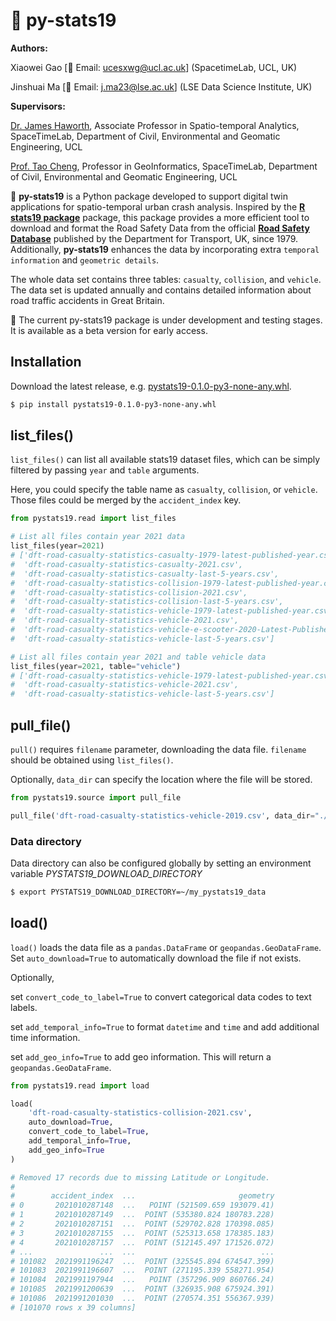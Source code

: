 # 🚸 py-stats19

**Authors:** 

Xiaowei Gao [📩 Email: ucesxwg@ucl.ac.uk] (SpacetimeLab, UCL, UK)

Jinshuai Ma [📩 Email: j.ma23@lse.ac.uk] (LSE Data Science Institute, UK)

**Supervisors:** 

[Dr. James Haworth](https://profiles.ucl.ac.uk/24884), Associate Professor in Spatio-temporal Analytics, SpaceTimeLab, Department of Civil, Environmental and Geomatic Engineering, UCL

[Prof. Tao Cheng](https://profiles.ucl.ac.uk/10774), Professor in GeoInformatics, SpaceTimeLab, Department of Civil, Environmental and Geomatic Engineering, UCL 




🚸 **py-stats19**  is a Python package developed to support digital twin applications for spatio-temporal urban crash analysis. Inspired by the [**R stats19 package**](https://github.com/ropensci/stats19) package, this package provides a more efficient tool to download and format the Road Safety Data from the official [**Road Safety Database**](https://www.data.gov.uk/dataset/cb7ae6f0-4be6-4935-9277-47e5ce24a11f/road-safety-data) published by the Department for Transport, UK, since 1979. Additionally, **py-stats19** enhances the data by incorporating extra `temporal information` and `geometric details`.


The whole data set contains three tables: `casualty`, `collision`, and `vehicle`. The data set is updated annually and contains detailed information about road traffic accidents in Great Britain.



🧰 The current py-stats19 package is under development and testing stages. It is available as a beta version for early access.    

## Installation

Download the latest release, e.g. [pystats19-0.1.0-py3-none-any.whl](https://github.com/Mayazure/py-stats19/releases/download/v0.1.0/pystats19-0.1.0-py3-none-any.whl).

```bash
$ pip install pystats19-0.1.0-py3-none-any.whl
```

## list_files()

`list_files()` can list all available stats19 dataset files, which can be simply filtered by passing `year` and `table` arguments. 

Here, you could specify the table name as `casualty`, `collision`, or `vehicle`. Those files could be merged by the `accident_index` key.

```python
from pystats19.read import list_files

# List all files contain year 2021 data
list_files(year=2021) 
# ['dft-road-casualty-statistics-casualty-1979-latest-published-year.csv',
#  'dft-road-casualty-statistics-casualty-2021.csv',
#  'dft-road-casualty-statistics-casualty-last-5-years.csv',
#  'dft-road-casualty-statistics-collision-1979-latest-published-year.csv',
#  'dft-road-casualty-statistics-collision-2021.csv',
#  'dft-road-casualty-statistics-collision-last-5-years.csv',
#  'dft-road-casualty-statistics-vehicle-1979-latest-published-year.csv',
#  'dft-road-casualty-statistics-vehicle-2021.csv',
#  'dft-road-casualty-statistics-vehicle-e-scooter-2020-Latest-Published-Year.csv',
#  'dft-road-casualty-statistics-vehicle-last-5-years.csv']

# List all files contain year 2021 and table vehicle data
list_files(year=2021, table="vehicle")
# ['dft-road-casualty-statistics-vehicle-1979-latest-published-year.csv',
#  'dft-road-casualty-statistics-vehicle-2021.csv',
#  'dft-road-casualty-statistics-vehicle-last-5-years.csv']
```

## pull_file()

`pull()` requires `filename` parameter, downloading the data file. `filename` should be obtained using `list_files()`.  

Optionally, `data_dir` can specify the location where the file will be stored.

```python
from pystats19.source import pull_file

pull_file('dft-road-casualty-statistics-vehicle-2019.csv', data_dir="./data")
```
### Data directory

Data directory can also be configured globally by setting an environment variable *PYSTATS19_DOWNLOAD_DIRECTORY*

```bash
$ export PYSTATS19_DOWNLOAD_DIRECTORY=~/my_pystats19_data
```

## load()

`load()` loads the data file as a `pandas.DataFrame` or `geopandas.GeoDataFrame`. Set `auto_download=True` to automatically download the file if not exists. 

Optionally, 

set `convert_code_to_label=True` to convert categorical data codes to text labels.  

set `add_temporal_info=True` to format `datetime` and `time` and add additional time information.

set `add_geo_info=True` to add geo information. This will return a `geopandas.GeoDataFrame`.

```python
from pystats19.read import load

load(
    'dft-road-casualty-statistics-collision-2021.csv',
    auto_download=True,
    convert_code_to_label=True,
    add_temporal_info=True,
    add_geo_info=True
)

# Removed 17 records due to missing Latitude or Longitude.
# 
#        accident_index  ...                       geometry
# 0       2021010287148  ...   POINT (521509.659 193079.41)
# 1       2021010287149  ...  POINT (535380.824 180783.228)
# 2       2021010287151  ...  POINT (529702.828 170398.085)
# 3       2021010287155  ...  POINT (525313.658 178385.183)
# 4       2021010287157  ...  POINT (512145.497 171526.072)
# ...               ...  ...                            ...
# 101082  2021991196247  ...  POINT (325545.894 674547.399)
# 101083  2021991196607  ...  POINT (271195.339 558271.954)
# 101084  2021991197944  ...   POINT (357296.909 860766.24)
# 101085  2021991200639  ...  POINT (326935.908 675924.391)
# 101086  2021991201030  ...  POINT (270574.351 556367.939)
# [101070 rows x 39 columns]
```